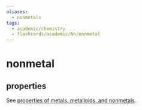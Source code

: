 ```yaml
---
aliases:
  - nonmetals
tags:
  - academic/chemistry
  - flashcards/academic/Nn/nonmetal
---
```


# nonmetal

## properties

See [properties of metals, metalloids, and nonmetals](properties%20of%20metals,%20metalloids,%20and%20nonmetals.md).
